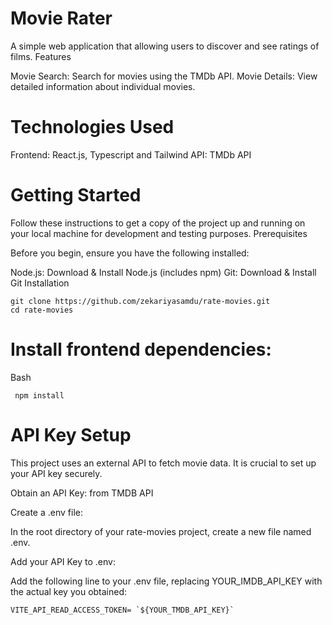 # Movie Rater

A simple web application that allowing users to discover and see ratings of films.
Features

  Movie Search: Search for movies using the TMDb API.
  Movie Details: View detailed information about individual movies.
  
# Technologies Used

  Frontend: React.js, Typescript and Tailwind
  API: TMDb API

# Getting Started

Follow these instructions to get a copy of the project up and running on your local machine for development and testing purposes.
Prerequisites

Before you begin, ensure you have the following installed:

  Node.js: Download & Install Node.js (includes npm)
  Git: Download & Install Git
Installation

    git clone https://github.com/zekariyasamdu/rate-movies.git
    cd rate-movies

#  Install frontend dependencies:
Bash

     npm install

# API Key Setup

This project uses an external API to fetch movie data. It is crucial to set up your API key securely.

  Obtain an API Key: from TMDB API
      
  Create a .env file:

  In the root directory of your rate-movies project, create a new file named .env.

  Add your API Key to .env:

  Add the following line to your .env file, replacing YOUR_IMDB_API_KEY with the actual key you obtained:

    VITE_API_READ_ACCESS_TOKEN= `${YOUR_TMDB_API_KEY}`
